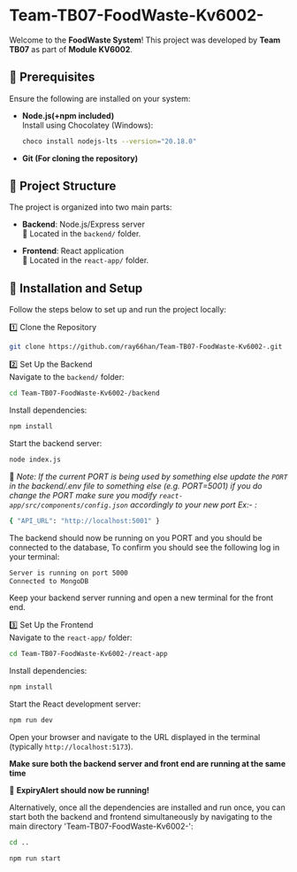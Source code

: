 # Team-TB07-FoodWaste-Kv6002-

Welcome to the **FoodWaste System**! This project was developed by **Team TB07** as part of **Module KV6002**.


## 🔧 Prerequisites

Ensure the following are installed on your system:

- **Node.js(+npm included)**  
  Install using Chocolatey (Windows):  
  ```bash
  choco install nodejs-lts --version="20.18.0"
- **Git (For cloning the repository)**

## 📂 Project Structure

The project is organized into two main parts:

- **Backend**: Node.js/Express server  
  📁 Located in the `backend/` folder.

- **Frontend**: React application  
  📁 Located in the `react-app/` folder.

## 🚀 Installation and Setup

Follow the steps below to set up and run the project locally:

1️⃣ Clone the Repository  
```bash
git clone https://github.com/ray66han/Team-TB07-FoodWaste-Kv6002-.git
```

2️⃣ Set Up the Backend  
Navigate to the `backend/` folder: 
```bash
cd Team-TB07-FoodWaste-Kv6002-/backend
``` 

Install dependencies:  
```bash
npm install
```  

Start the backend server: 
```bash
node index.js
```

📝 *Note: If the current PORT is being used by something else update the `PORT`  in the backend/.env file  to something else (e.g. PORT=5001) if you do change the PORT make sure you modify `react-app/src/components/config.json` accordingly to your new port Ex:- :*
```bash
{ "API_URL": "http://localhost:5001" }
```  

The backend should now be running on you PORT and you should be connected to the database, To confirm you should see the following log in your terminal:
```bash
Server is running on port 5000
Connected to MongoDB
```
Keep your backend server running and open a new terminal for the front end. 

3️⃣ Set Up the Frontend  
Navigate to the `react-app/` folder: 
```bash
cd Team-TB07-FoodWaste-Kv6002-/react-app
``` 

Install dependencies:
```bash  
npm install
```  

Start the React development server:
```bash
npm run dev
```  

Open your browser and navigate to the URL displayed in the terminal (typically `http://localhost:5173`).

**Make sure both the backend server and front end are running at the same time**

🎉 **ExpiryAlert should now be running!**

Alternatively, once all the dependencies are installed and run once, you can start both the backend and frontend simultaneously by navigating to the main directory 'Team-TB07-FoodWaste-Kv6002-':
```bash
cd ..
```

```bash
npm run start
```  

